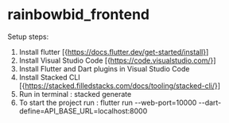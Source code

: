 # rainbowbid_frontend

Setup steps:
1. Install flutter [{https://docs.flutter.dev/get-started/install}]
2. Install Visual Studio Code [{https://code.visualstudio.com/}]
3. Install Flutter and Dart plugins in Visual Studio Code
4. Install Stacked CLI [{https://stacked.filledstacks.com/docs/tooling/stacked-cli/}]
5. Run in terminal : stacked generate 
6. To start the project run : flutter run --web-port=10000 --dart-define=API_BASE_URL=localhost:8000
